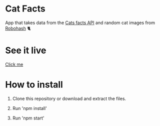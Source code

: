 # Cat Facts
App that takes data from the [Cats facts API](https://catfact.ninja) and random cat images from [Robohash](https://robohash.org) 🐈

# See it live
[Click me](https://voirs.github.io/cat-facts/)

# How to install
1. Clone this repository or download and extract the files.

2. Run 'npm install'

3. Run 'npm start'
